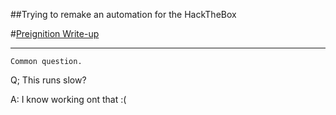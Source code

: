 ##Trying to remake an automation for the HackTheBox 

#[Preignition Write-up](blob:https://app.hackthebox.com/fae70f3d-4047-455c-abb5-0303d827b891)

---

`Common question.`

Q; This runs slow?

A: I know working ont that :(

